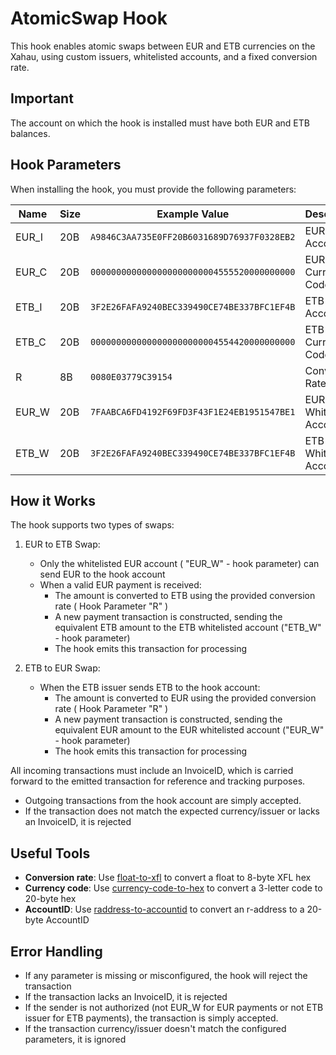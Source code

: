 # AtomicSwap Hook

This hook enables atomic swaps between EUR and ETB currencies on the Xahau, using custom issuers, whitelisted accounts, and a fixed conversion rate.

## Important

The account on which the hook is installed must have both EUR and ETB balances.

## Hook Parameters

When installing the hook, you must provide the following parameters:

| Name  | Size | Example Value                              | Description             |
| ----- | ---- | ------------------------------------------ | ----------------------- |
| EUR_I | 20B  | `A9846C3AA735E0FF20B6031689D76937F0328EB2` | EUR Issuer AccountID    |
| EUR_C | 20B  | `0000000000000000000000004555520000000000` | EUR Currency Code (hex) |
| ETB_I | 20B  | `3F2E26FAFA9240BEC339490CE74BE337BFC1EF4B` | ETB Issuer AccountID    |
| ETB_C | 20B  | `0000000000000000000000004554420000000000` | ETB Currency Code (hex) |
| R     | 8B   | `0080E03779C39154`                         | Conversion Rate (XFL)   |
| EUR_W | 20B  | `7FAABCA6FD4192F69FD3F43F1E24EB1951547BE1` | EUR Whitelisted Account |
| ETB_W | 20B  | `3F2E26FAFA9240BEC339490CE74BE337BFC1EF4B` | ETB Whitelisted Account |

## How it Works

The hook supports two types of swaps:

1. EUR to ETB Swap:

   - Only the whitelisted EUR account ( "EUR_W" - hook parameter) can send EUR to the hook account
   - When a valid EUR payment is received:
     - The amount is converted to ETB using the provided conversion rate ( Hook Parameter "R" )
     - A new payment transaction is constructed, sending the equivalent ETB amount to the ETB whitelisted account ("ETB_W" - hook parameter)
     - The hook emits this transaction for processing

2. ETB to EUR Swap:
   - When the ETB issuer sends ETB to the hook account:
     - The amount is converted to EUR using the provided conversion rate ( Hook Parameter "R" )
     - A new payment transaction is constructed, sending the equivalent EUR amount to the EUR whitelisted account ("EUR_W" - hook parameter)
     - The hook emits this transaction for processing

All incoming transactions must include an InvoiceID, which is carried forward to the emitted transaction for reference and tracking purposes.

- Outgoing transactions from the hook account are simply accepted.
- If the transaction does not match the expected currency/issuer or lacks an InvoiceID, it is rejected

## Useful Tools

- **Conversion rate**: Use [float-to-xfl](https://hooks.services/tools/float-to-xfl) to convert a float to 8-byte XFL hex
- **Currency code**: Use [currency-code-to-hex](https://hooks.services/tools/currency-code-to-hex) to convert a 3-letter code to 20-byte hex
- **AccountID**: Use [raddress-to-accountid](https://hooks.services/tools/raddress-to-accountid) to convert an r-address to a 20-byte AccountID

## Error Handling

- If any parameter is missing or misconfigured, the hook will reject the transaction
- If the transaction lacks an InvoiceID, it is rejected
- If the sender is not authorized (not EUR_W for EUR payments or not ETB issuer for ETB payments), the transaction is simply accepted.
- If the transaction currency/issuer doesn't match the configured parameters, it is ignored
